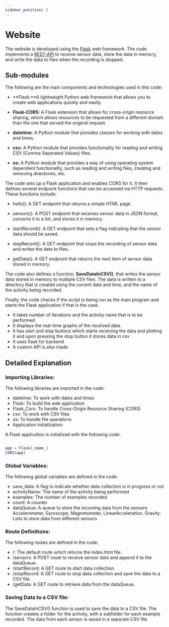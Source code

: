 ```yaml
---
sidebar_position: 2
---
```


# Website

The website is developed using the [Flask](https://flask.palletsprojects.com/en/2.2.x/) web framework. The code implements a [REST-API](https://aws.amazon.com/what-is/restful-api/)  to receive sensor data, store the data in memory, and write the data to files when the recording is stopped.

## Sub-modules

The following are the main components and technologies used in this code:

- **Flask:**A lightweight Python web framework that allows you to create web applications quickly and easily.

- **Flask-CORS:** A Flask extension that allows for cross-origin resource sharing, which allows resources to be requested from a different domain than the one that served the original request.

- **datetime**: A Python module that provides classes for working with dates and times.

- **csv:** A Python module that provides functionality for reading and writing CSV (Comma Separated Values) files.

- **os:** A Python module that provides a way of using operating system dependent functionality, such as reading and writing files, creating and removing directories, etc.

The code sets up a Flask application and enables CORS for it. It then defines several endpoint functions that can be accessed via HTTP requests. These functions include:

- hello(): A GET endpoint that returns a simple HTML page.

- sensors(): A POST endpoint that receives sensor data in JSON format, converts it to a list, and stores it in memory.

- startRecord(): A GET endpoint that sets a flag indicating that the sensor data should be saved.

- stopRecord(): A GET endpoint that stops the recording of sensor data and writes the data to files.

- getData(): A GET endpoint that returns the next item of sensor data stored in memory.

The code also defines a function, **SaveDataInCSV()**, that writes the sensor data stored in memory to multiple CSV files. The data is written to a directory that is created using the current date and time, and the name of the activity being recorded.

Finally, the code checks if the script is being run as the main program and starts the Flask application if that is the case.







- It takes number of iterations and the activity name that is to be performed.
- It displays the real-time graphs of the received data.
- It has start and stop buttons which starts receiving the data and plotting it and upon pressing the stop button it stores data in csv
- It uses flask for backend
- A custom API is also made


## Detailed Explanation


### Importing Libraries:
The following libraries are imported in the code:
- datetime: To work with dates and times
- Flask: To build the web application
- Flask_Cors: To handle Cross-Origin Resource Sharing (CORS)
- csv: To work with CSV files
- os: To handle file operations
- Application Initialization:

A Flask application is initialized with the following code:

 ```jsx title="App.py"

app = Flask(_name_)
CORS(app)
```

### Global Variables:
The following global variables are defined in the code:
- save_data: A flag to indicate whether data collection is in progress or not
- activityName: The name of the activity being performed
- examples: The number of examples recorded
- count: A counter
- dataQueue: A queue to store the incoming data from the sensors
Accelerometer, Gyroscope, Magnetometer, LinearAcceleration, Gravity: Lists to store data from different sensors
### Route Definitions:
The following routes are defined in the code:
- /: The default route which returns the index.html file.
- /sensors: A POST route to receive sensor data and append it to the dataQueue.
- /startRecord: A GET route to start data collection.
- /stopRecord: A GET route to stop data collection and save the data to a CSV file.
- /getData: A GET route to retrieve data from the dataQueue.
### Saving Data to a CSV file:
The SaveDataInCSV() function is used to save the data to a CSV file. The function creates a folder for the activity, with a subfolder for each example recorded. The data from each sensor is saved in a separate CSV file.